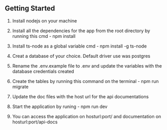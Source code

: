 
## Getting Started
1. Install nodejs on your machine

2. Install all the dependencies for the app from the root directory by running this cmd - npm install

2. Install ts-node as a global variable cmd - npm install -g ts-node

3. Creat a database of your choice. Default driver use was postgres

4. Rename the .env.example file to .env and update the variables with the database credentials created

5. Create the tables by running this command on the terminal - npm run migrate

6. Update the doc files with the host url for the api documentations

7. Start the application by runing - npm run dev

8. You can access the application on hosturl:port/ and documentation on hosturl:port/api-docs









